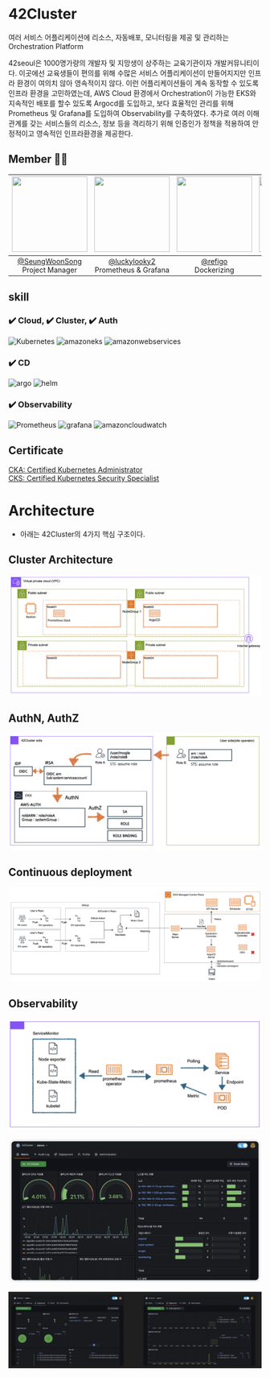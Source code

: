 # 42Cluster 
여러 서비스 어플리케이션에 리소스, 자동배포, 모니터링을 제공 및 관리하는 Orchestration Platform

42seoul은 1000명가량의 개발자 및 지망생이 상주하는 교육기관이자 개발커뮤니티이다. 이곳에선 교육생들이 편의를 위해 수많은 서비스 어플리케이션이 만들어지지만 인프라 환경이 여의치 않아 영속적이지 않다.
이런 어플리케이션들이 계속 동작할 수 있도록 인프라 환경을 고민하였는데, AWS Cloud 환경에서 Orchestration이 가능한 EKS와 지속적인 배포를 할수 있도록 Argocd를 도입하고, 
보다 효율적인 관리를 위해 Prometheus 및 Grafana를 도입하여 Observability를 구축하였다. 추가로 여러 이해관계를 갖는 서비스들의 리소스, 정보 등을 격리하기 위해 인증인가 정책을 적용하여 안정적이고 영속적인 인프라환경을 제공한다.


## Member 🧑‍💻
|<img src="https://avatars.githubusercontent.com/u/38645951?v=4" width="150" height="150"/>|<img src="https://avatars.githubusercontent.com/u/85822311?v=4" width="150" height="150"/>|<img src="https://avatars.githubusercontent.com/u/64242999?v=4" width="150" height="150"/>|<img src="https://avatars.githubusercontent.com/u/54902347?v=4" width="150" height="150"/>|<img src="https://avatars.githubusercontent.com/u/47941251?v=4" width="150" height="150"/>|
|:-:|:-:|:-:|:-:|:-:|
|[@SeungWoonSong](https://github.com/SeungWoonSong) <br>Project Manager|[@luckylooky2](https://github.com/luckylooky2) <br> Prometheus & Grafana|[@refigo](https://github.com/refigo) <br> Dockerizing|[@Han-Joon-Hyeok](https://github.com/Han-Joon-Hyeok) <br> Argocd & Helm|[@seongtaekkim](https://github.com/seongtaekkim) <br> Architecture, PL|


## skill
### ✔️ Cloud, ✔️ Cluster, ✔️ Auth
![Kubernetes](https://img.shields.io/badge/kubernetes-%23326ce5.svg?style=for-the-badge&logo=kubernetes&logoColor=white)
![amazoneks](https://img.shields.io/badge/EKS-FF9900?style=for-the-badge&logo=amazoneks&logoColor=white)
![amazonwebservices](https://img.shields.io/badge/AWS-232F3E?style=for-the-badge&logo=amazonwebservices&logoColor=white)

### ✔️ CD
![argo](https://img.shields.io/badge/ARGOCD-EF7B4D?style=for-the-badge&logo=argo&logoColor=white)
![helm](https://img.shields.io/badge/helm-0F1689?style=for-the-badge&logo=helm&logoColor=white)

### ✔️ Observability
![Prometheus](https://img.shields.io/badge/Prometheus-E6522C?style=for-the-badge&logo=Prometheus&logoColor=white)
![grafana](https://img.shields.io/badge/grafana-F46800?style=for-the-badge&logo=grafana&logoColor=white)
![amazoncloudwatch](https://img.shields.io/badge/CLOWDWATCH-FF4F8B?style=for-the-badge&logo=amazoncloudwatch&logoColor=white)


## Certificate
[CKA: Certified Kubernetes Administrator](https://www.credly.com/badges/75f22f09-5dde-46f9-9d11-5cfe11a99394/linked_in_profile)<br>
[CKS: Certified Kubernetes Security Specialist](https://www.credly.com/badges/60d5635b-19dc-4299-b218-5aa7a5ac8a02)



# Architecture
- 아래는 42Cluster의 4가지 핵심 구조이다.

## Cluster Architecture

![스크린샷 2024-07-16 오후 2.52.35](../img/01.png)





## AuthN, AuthZ
![스크린샷 2024-07-16 오후 2.52.35](../img/03.png)

## Continuous deployment
![스크린샷 2024-07-16 오후 2.52.35](../img/02.png)

## Observability
![스크린샷 2024-07-16 오후 2.52.35](../img/04.png)

![스크린샷 2024-07-16 오후 2.52.35](../img/grafana01.png)

![스크린샷 2024-07-16 오후 2.52.35](../img/grafana02.png)